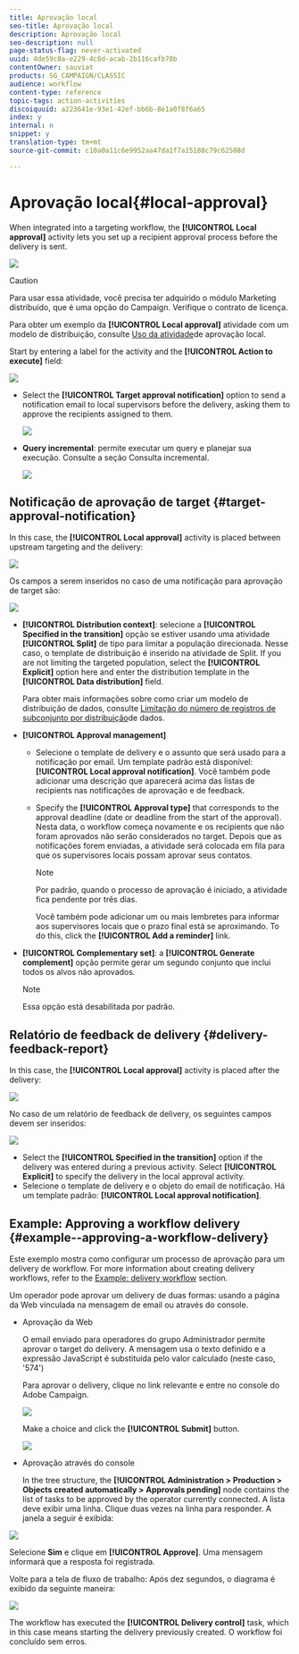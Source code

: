 ```yaml
---
title: Aprovação local
seo-title: Aprovação local
description: Aprovação local
seo-description: null
page-status-flag: never-activated
uuid: 4de59c8a-e229-4c8d-acab-2b116cafb70b
contentOwner: sauviat
products: SG_CAMPAIGN/CLASSIC
audience: workflow
content-type: reference
topic-tags: action-activities
discoiquuid: a223641e-93e1-42ef-bb6b-8e1a0f8f6a65
index: y
internal: n
snippet: y
translation-type: tm+mt
source-git-commit: c10a0a11c6e9952aa47da1f7a15188c79c62508d

---
```



# Aprovação local{#local-approval}

When integrated into a targeting workflow, the **[!UICONTROL Local approval]** activity lets you set up a recipient approval process before the delivery is sent.

![](assets/local_validation_0.png)

>[!CAUTION]
>
>Para usar essa atividade, você precisa ter adquirido o módulo Marketing distribuído, que é uma opção do Campaign. Verifique o contrato de licença.

Para obter um exemplo da **[!UICONTROL Local approval]** atividade com um modelo de distribuição, consulte [Uso da atividade](../../workflow/using/using-the-local-approval-activity.md)de aprovação local.

Start by entering a label for the activity and the **[!UICONTROL Action to execute]** field:

![](assets/local_validation_1.png)

* Select the **[!UICONTROL Target approval notification]** option to send a notification email to local supervisors before the delivery, asking them to approve the recipients assigned to them.

   ![](assets/local_validation_intro_2.png)

* **Query incremental**: permite executar um query e planejar sua execução. Consulte a seção Consulta [](../../workflow/using/incremental-query.md) incremental.

   ![](assets/local_validation_intro_3.png)

## Notificação de aprovação de target {#target-approval-notification}

In this case, the **[!UICONTROL Local approval]** activity is placed between upstream targeting and the delivery:

![](assets/local_validation_2.png)

Os campos a serem inseridos no caso de uma notificação para aprovação de target são:

![](assets/local_validation_3.png)

* **[!UICONTROL Distribution context]**: selecione a **[!UICONTROL Specified in the transition]** opção se estiver usando uma atividade **[!UICONTROL Split]** de tipo para limitar a população direcionada. Nesse caso, o template de distribuição é inserido na atividade de Split. If you are not limiting the targeted population, select the **[!UICONTROL Explicit]** option here and enter the distribution template in the **[!UICONTROL Data distribution]** field.

   Para obter mais informações sobre como criar um modelo de distribuição de dados, consulte [Limitação do número de registros de subconjunto por distribuição](../../workflow/using/split.md#limiting-the-number-of-subset-records-per-data-distribution)de dados.

* **[!UICONTROL Approval management]**

   * Selecione o template de delivery e o assunto que será usado para a notificação por email. Um template padrão está disponível: **[!UICONTROL Local approval notification]**. Você também pode adicionar uma descrição que aparecerá acima das listas de recipients nas notificações de aprovação e de feedback.
   * Specify the **[!UICONTROL Approval type]** that corresponds to the approval deadline (date or deadline from the start of the approval). Nesta data, o workflow começa novamente e os recipients que não foram aprovados não serão considerados no target. Depois que as notificações forem enviadas, a atividade será colocada em fila para que os supervisores locais possam aprovar seus contatos.

      >[!NOTE]
      >
      >Por padrão, quando o processo de aprovação é iniciado, a atividade fica pendente por três dias.

      Você também pode adicionar um ou mais lembretes para informar aos supervisores locais que o prazo final está se aproximando. To do this, click the **[!UICONTROL Add a reminder]** link.

* **[!UICONTROL Complementary set]**: a **[!UICONTROL Generate complement]** opção permite gerar um segundo conjunto que inclui todos os alvos não aprovados.

   >[!NOTE]
   >
   >Essa opção está desabilitada por padrão.

## Relatório de feedback de delivery {#delivery-feedback-report}

In this case, the **[!UICONTROL Local approval]** activity is placed after the delivery:

![](assets/local_validation_4.png)

No caso de um relatório de feedback de delivery, os seguintes campos devem ser inseridos:

![](assets/local_validation_workflow_4.png)

* Select the **[!UICONTROL Specified in the transition]** option if the delivery was entered during a previous activity. Select **[!UICONTROL Explicit]** to specify the delivery in the local approval activity.
* Selecione o template de delivery e o objeto do email de notificação. Há um template padrão: **[!UICONTROL Local approval notification]**.

## Example: Approving a workflow delivery {#example--approving-a-workflow-delivery}

Este exemplo mostra como configurar um processo de aprovação para um delivery de workflow. For more information about creating delivery workflows, refer to the [Example: delivery workflow](../../workflow/using/delivery.md#example--delivery-workflow) section.

Um operador pode aprovar um delivery de duas formas: usando a página da Web vinculada na mensagem de email ou através do console.

* Aprovação da Web

   O email enviado para operadores do grupo Administrador permite aprovar o target do delivery. A mensagem usa o texto definido e a expressão JavaScript é substituída pelo valor calculado (neste caso, &#39;574&#39;)

   Para aprovar o delivery, clique no link relevante e entre no console do Adobe Campaign.

   ![](assets/new-workflow-valid-webaccess.png)

   Make a choice and click the **[!UICONTROL Submit]** button.

   ![](assets/new-workflow-valid-webaccess-confirm.png)

* Aprovação através do console

   In the tree structure, the **[!UICONTROL Administration > Production > Objects created automatically > Approvals pending]** node contains the list of tasks to be approved by the operator currently connected. A lista deve exibir uma linha. Clique duas vezes na linha para responder. A janela a seguir é exibida:

![](assets/new-workflow-7.png)

Selecione **Sim** e clique em **[!UICONTROL Approve]**. Uma mensagem informará que a resposta foi registrada.

Volte para a tela de fluxo de trabalho: Após dez segundos, o diagrama é exibido da seguinte maneira:

![](assets/new-workflow-8.png)

The workflow has executed the **[!UICONTROL Delivery control]** task, which in this case means starting the delivery previously created. O workflow foi concluído sem erros.
